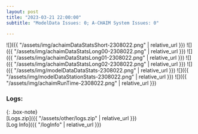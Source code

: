 ```yaml
---
layout: post
title: "2023-03-21 22:00:00"
subtitle: "ModelData Issues: 0; A-CHAIM System Issues: 0"

---
```


![]({{ "/assets/img/achaimDataStatsShort-2308022.png" | relative_url }})
![]({{ "/assets/img/achaimDataStatsLong00-2308022.png" | relative_url }})
![]({{ "/assets/img/achaimDataStatsLong01-2308022.png" | relative_url }})
![]({{ "/assets/img/achaimDataStatsLong02-2308022.png" | relative_url }})
![]({{ "/assets/img/modelDataDataStats-2308022.png" | relative_url }})
![]({{ "/assets/img/modelDataStationStats-2308022.png" | relative_url }})
![]({{ "/assets/img/achaimRunTime-2308022.png" | relative_url }})





### Logs:  
  
{: .box-note}  
[Logs.zip]({{ "/assets/other/logs.zip" | relative_url }})  
[Log Info]({{ "/logInfo" | relative_url }})  
